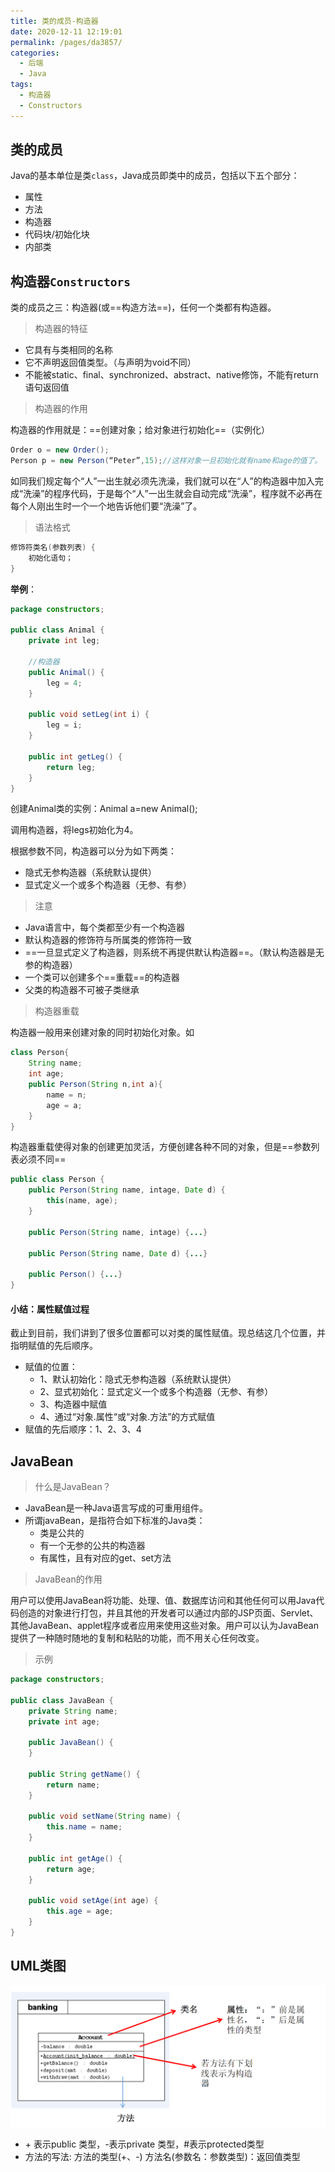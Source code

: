 ```yaml
---
title: 类的成员-构造器
date: 2020-12-11 12:19:01
permalink: /pages/da3857/
categories:
  - 后端
  - Java
tags:
  - 构造器
  - Constructors
---
```


## 类的成员

Java的基本单位是类`class`，Java成员即类中的成员，包括以下五个部分：

- 属性
- 方法
- 构造器
- 代码块/初始化块
- 内部类

## 构造器`Constructors`

类的成员之三：构造器(或==构造方法==)，任何一个类都有构造器。

> 构造器的特征

- 它具有与类相同的名称
- 它不声明返回值类型。（与声明为void不同）
- 不能被static、final、synchronized、abstract、native修饰，不能有return语句返回值



> 构造器的作用

构造器的作用就是：==创建对象；给对象进行初始化==（实例化）

```java
Order o = new Order();    
Person p = new Person(“Peter”,15);//这样对象一旦初始化就有name和age的值了。
```

如同我们规定每个“人”一出生就必须先洗澡，我们就可以在“人”的构造器中加入完成“洗澡”的程序代码，于是每个“人”一出生就会自动完成“洗澡”，程序就不必再在每个人刚出生时一个一个地告诉他们要“洗澡”了。



> 语法格式

~~~java
修饰符类名(参数列表) {
    初始化语句；
} 
~~~

**举例**：

~~~java
package constructors;

public class Animal {
    private int leg;

    //构造器
    public Animal() {
        leg = 4;
    }

    public void setLeg(int i) {
        leg = i;
    }

    public int getLeg() {
        return leg;
    }
}
~~~

创建Animal类的实例：Animal a=new Animal();

调用构造器，将legs初始化为4。



根据参数不同，构造器可以分为如下两类：

- 隐式无参构造器（系统默认提供）
- 显式定义一个或多个构造器（无参、有参）



> 注意

- Java语言中，每个类都至少有一个构造器
- 默认构造器的修饰符与所属类的修饰符一致
- ==一旦显式定义了构造器，则系统不再提供默认构造器==。（默认构造器是无参的构造器）
- 一个类可以创建多个==重载==的构造器
- 父类的构造器不可被子类继承



> 构造器重载

构造器一般用来创建对象的同时初始化对象。如

~~~java
class Person{
    String name;
    int age;
    public Person(String n,int a){
        name = n;
        age = a;
    }
}
~~~

构造器重载使得对象的创建更加灵活，方便创建各种不同的对象，但是==参数列表必须不同==

~~~java
public class Person {
    public Person(String name, intage, Date d) {
        this(name, age);
    }

    public Person(String name, intage) {...}

    public Person(String name, Date d) {...}

    public Person() {...}
}
~~~



#### 小结：属性赋值过程

截止到目前，我们讲到了很多位置都可以对类的属性赋值。现总结这几个位置，并指明赋值的先后顺序。

- 赋值的位置：
  - 1、默认初始化：隐式无参构造器（系统默认提供）
  - 2、显式初始化：显式定义一个或多个构造器（无参、有参）
  - 3、构造器中赋值
  - 4、通过“对象.属性“或“对象.方法”的方式赋值
- 赋值的先后顺序：1、2、3、4



## JavaBean

> 什么是JavaBean？

- JavaBean是一种Java语言写成的可重用组件。
- 所谓javaBean，是指符合如下标准的Java类：
  - 类是公共的
  - 有一个无参的公共的构造器
  - 有属性，且有对应的get、set方法

> JavaBean的作用

用户可以使用JavaBean将功能、处理、值、数据库访问和其他任何可以用Java代码创造的对象进行打包，并且其他的开发者可以通过内部的JSP页面、Servlet、其他JavaBean、applet程序或者应用来使用这些对象。用户可以认为JavaBean提供了一种随时随地的复制和粘贴的功能，而不用关心任何改变。

> 示例

~~~java
package constructors;

public class JavaBean {
    private String name;
    private int age;

    public JavaBean() {
    }

    public String getName() {
        return name;
    }

    public void setName(String name) {
        this.name = name;
    }

    public int getAge() {
        return age;
    }

    public void setAge(int age) {
        this.age = age;
    }
}
~~~



## UML类图

![image-20201211111317276](https://raw.githubusercontent.com/SaulJWu/images/main/20201211111317.png)



- \+ 表示public 类型，-表示private 类型，#表示protected类型
- 方法的写法: 方法的类型(+、-) 方法名(参数名：参数类型)：返回值类型






